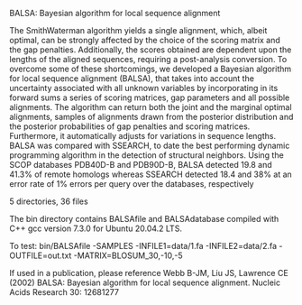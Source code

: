 BALSA: Bayesian algorithm for local sequence alignment

The SmithWaterman algorithm yields a single alignment,
which, albeit optimal, can be strongly affected
by the choice of the scoring matrix and the gap
penalties. Additionally, the scores obtained are
dependent upon the lengths of the aligned
sequences, requiring a post-analysis conversion. To
overcome some of these shortcomings, we developed
a Bayesian algorithm for local sequence alignment
(BALSA), that takes into account the uncertainty
associated with all unknown variables by incorporating
in its forward sums a series of scoring matrices, gap
parameters and all possible alignments. The algorithm
can return both the joint and the marginal optimal
alignments, samples of alignments drawn from the
posterior distribution and the posterior probabilities
of gap penalties and scoring matrices. Furthermore,
it automatically adjusts for variations in sequence
lengths. BALSA was compared with SSEARCH, to
date the best performing dynamic programming
algorithm in the detection of structural neighbors.
Using the SCOP databases PDB40D-B and PDB90D-B,
BALSA detected 19.8 and 41.3% of remote homologs
whereas SSEARCH detected 18.4 and 38% at an error
rate of 1% errors per query over the databases,
respectively

5 directories, 36 files

The bin directory contains BALSAfile and BALSAdatabase compiled with
C++ gcc version 7.3.0 for Ubuntu 20.04.2 LTS.

To test:
bin/BALSAfile -SAMPLES -INFILE1=data/1.fa  -INFILE2=data/2.fa -OUTFILE=out.txt -MATRIX=BLOSUM_30,-10,-5


If used in a publication, please reference
Webb B-JM, Liu JS, Lawrence CE (2002) BALSA: Bayesian algorithm for local
sequence alignment. Nucleic Acids Research 30: 12681277
